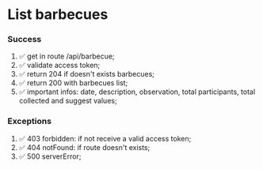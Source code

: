 # List barbecues

### Success

1. ✅ get in route /api/barbecue;
2. ✅ validate access token;
3. ✅ return 204 if doesn't exists barbecues;
4. ✅ return 200 with barbecues list;
5. ✅ important infos: date, description, observation, total participants, total collected and suggest values;

### Exceptions

1. ✅ 403 forbidden: if not receive a valid access token;
2. ✅ 404 notFound: if route doesn't exists;
3. ✅ 500 serverError;
